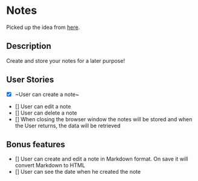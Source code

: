 # Notes

Picked up the idea from [here](https://blog.bitsrc.io/15-app-ideas-to-build-and-level-up-your-coding-skills-28612c72a3b1).

## Description

Create and store your notes for a later purpose!

## User Stories

- [x] ~User can create a note~
- [] User can edit a note
- [] User can delete a note
- [] When closing the browser window the notes will be stored and when the User returns, the data will be retrieved

## Bonus features

- [] User can create and edit a note in Markdown format. On save it will convert Markdown to HTML
- [] User can see the date when he created the note
